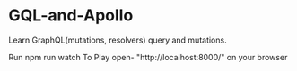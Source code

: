 # GQL-and-Apollo
Learn GraphQL(mutations, resolvers) query and mutations.

Run npm run watch
To Play open- "http://localhost:8000/" on your browser 
